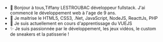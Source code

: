- 👋 Bonjour à tous,Tiffany LESTROUBAC développeur fullstack. J'ai commencé le développement web à l'age de 9 ans.
- 👀 Je maitrise le HTML5, CSS3, .Net, JavaScript, NodeJS, ReacttJs, PHP
- 🌱 Je suis actuellement en cours d'apprentissage du VUEJS
- ✨ Je suis passionnée par le développement, les jeux vidéos, le custom de sneakers et la patisserie !


<!---
tiffanyLestroubac/tiffanyLestroubac is a ✨ special ✨ repository because its `README.md` (this file) appears on your GitHub profile.
You can click the Preview link to take a look at your changes.
--->
